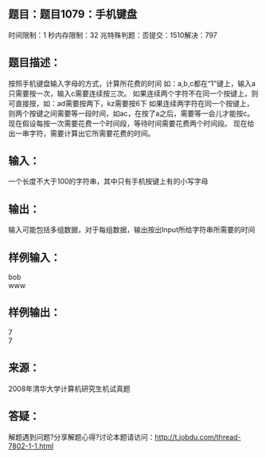 题目：题目1079：手机键盘
-----------
时间限制：1 秒内存限制：32 兆特殊判题：否提交：1510解决：797

题目描述：
-----------
按照手机键盘输入字母的方式，计算所花费的时间
如：a,b,c都在“1”键上，输入a只需要按一次，输入c需要连续按三次。
如果连续两个字符不在同一个按键上，则可直接按，如：ad需要按两下，kz需要按6下
如果连续两字符在同一个按键上，则两个按键之间需要等一段时间，如ac，在按了a之后，需要等一会儿才能按c。
现在假设每按一次需要花费一个时间段，等待时间需要花费两个时间段。
现在给出一串字符，需要计算出它所需要花费的时间。

输入：
-----------
一个长度不大于100的字符串，其中只有手机按键上有的小写字母

输出：
-----------
输入可能包括多组数据，对于每组数据，输出按出Input所给字符串所需要的时间

样例输入：
-----------
bob  
www

样例输出：
-----------
7  
7

来源：
-----------
2008年清华大学计算机研究生机试真题

答疑：
-----------
解题遇到问题?分享解题心得?讨论本题请访问：http://t.jobdu.com/thread-7802-1-1.html

